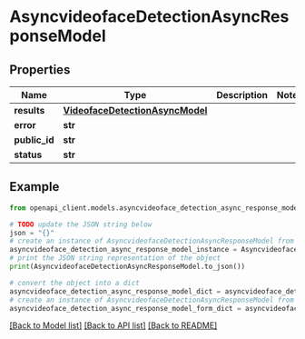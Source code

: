 # AsyncvideofaceDetectionAsyncResponseModel


## Properties

Name | Type | Description | Notes
------------ | ------------- | ------------- | -------------
**results** | [**VideofaceDetectionAsyncModel**](VideofaceDetectionAsyncModel.md) |  | 
**error** | **str** |  | 
**public_id** | **str** |  | 
**status** | **str** |  | 

## Example

```python
from openapi_client.models.asyncvideoface_detection_async_response_model import AsyncvideofaceDetectionAsyncResponseModel

# TODO update the JSON string below
json = "{}"
# create an instance of AsyncvideofaceDetectionAsyncResponseModel from a JSON string
asyncvideoface_detection_async_response_model_instance = AsyncvideofaceDetectionAsyncResponseModel.from_json(json)
# print the JSON string representation of the object
print(AsyncvideofaceDetectionAsyncResponseModel.to_json())

# convert the object into a dict
asyncvideoface_detection_async_response_model_dict = asyncvideoface_detection_async_response_model_instance.to_dict()
# create an instance of AsyncvideofaceDetectionAsyncResponseModel from a dict
asyncvideoface_detection_async_response_model_form_dict = asyncvideoface_detection_async_response_model.from_dict(asyncvideoface_detection_async_response_model_dict)
```
[[Back to Model list]](../README.md#documentation-for-models) [[Back to API list]](../README.md#documentation-for-api-endpoints) [[Back to README]](../README.md)


